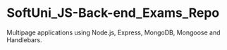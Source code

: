 # SoftUni_JS-Back-end_Exams_Repo
Multipage applications using Node.js, Express, MongoDB, Mongoose and Handlebars.
